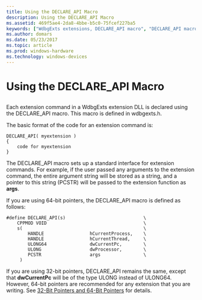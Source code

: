 ```yaml
---
title: Using the DECLARE_API Macro
description: Using the DECLARE_API Macro
ms.assetid: 469f5ae4-2da8-4bbe-b5c0-75fcef227ba5
keywords: ["WdbgExts extensions, DECLARE_API macro", "DECLARE_API macro (WdbgExts)"]
ms.author: domars
ms.date: 05/23/2017
ms.topic: article
ms.prod: windows-hardware
ms.technology: windows-devices
---
```


# Using the DECLARE\_API Macro


## <span id="ddk_using_the_declare_api_macro_dbwx"></span><span id="DDK_USING_THE_DECLARE_API_MACRO_DBWX"></span>


Each extension command in a WdbgExts extension DLL is declared using the DECLARE\_API macro. This macro is defined in wdbgexts.h.

The basic format of the code for an extension command is:

```
DECLARE_API( myextension )
{
    code for myextension
}
```

The DECLARE\_API macro sets up a standard interface for extension commands. For example, if the user passed any arguments to the extension command, the entire argument string will be stored as a string, and a pointer to this string (PCSTR) will be passed to the extension function as **args**.

If you are using 64-bit pointers, the DECLARE\_API macro is defined as follows:

```
#define DECLARE_API(s)                             \
    CPPMOD VOID                                    \
    s(                                             \
        HANDLE                 hCurrentProcess,    \
        HANDLE                 hCurrentThread,     \
        ULONG64                dwCurrentPc,        \
        ULONG                  dwProcessor,        \
        PCSTR                  args                \
     )
```

If you are using 32-bit pointers, DECLARE\_API remains the same, except that **dwCurrentPc** will be of the type ULONG instead of ULONG64. However, 64-bit pointers are recommended for any extension that you are writing. See [32-Bit Pointers and 64-Bit Pointers](32-bit-pointers-and-64-bit-pointers.md) for details.

 

 





